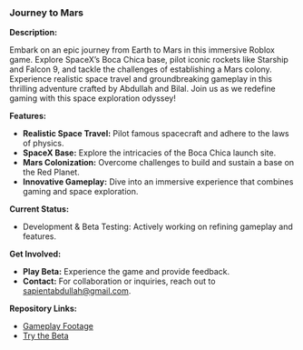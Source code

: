 ### Journey to Mars

**Description:** 

Embark on an epic journey from Earth to Mars in this immersive Roblox game. Explore SpaceX’s Boca Chica base, pilot iconic rockets like Starship and Falcon 9, and tackle the challenges of establishing a Mars colony. Experience realistic space travel and groundbreaking gameplay in this thrilling adventure crafted by Abdullah and Bilal. Join us as we redefine gaming with this space exploration odyssey!

**Features:**
- **Realistic Space Travel:** Pilot famous spacecraft and adhere to the laws of physics.
- **SpaceX Base:** Explore the intricacies of the Boca Chica launch site.
- **Mars Colonization:** Overcome challenges to build and sustain a base on the Red Planet.
- **Innovative Gameplay:** Dive into an immersive experience that combines gaming and space exploration.

**Current Status:** 
- Development & Beta Testing: Actively working on refining gameplay and features.

**Get Involved:** 
- **Play Beta:** Experience the game and provide feedback.
- **Contact:** For collaboration or inquiries, reach out to sapientabdullah@gmail.com.

**Repository Links:**
- [Gameplay Footage](https://journeytomars.framer.website/#gameplay-footage)
- [Try the Beta](https://www.roblox.com/games/106202665315395/Journey-to-Mars)

